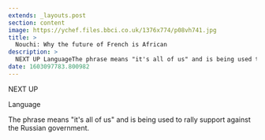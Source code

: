 ```yaml
--- 
extends: _layouts.post 
section: content 
image: https://ychef.files.bbci.co.uk/1376x774/p08vh741.jpg 
title: > 
  Nouchi: Why the future of French is African 
description: > 
  NEXT UP LanguageThe phrase means "it's all of us" and is being used to rally support against the Russian government. 
date: 1603097783.800982 
--- 
```

<div><p class="css-1spgpew-Row exmhqpn8"><p class="css-10x3ntm-PlayingNext-span exmhqpn11">NEXT UP</p><p class="css-wbxv7v-Topic-span exmhqpn9">Language</p></p><p>The phrase means "it's all of us" and is being used to rally support against the Russian government.</p></div>